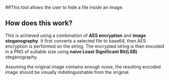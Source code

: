##This tool allows the user to hide a file inside an image.

## How does this work?
        
This is achieved using a combination of **AES encryption** and **image steganography**.
It first converts a selected file to base64, then AES encryption is performed on the string.
The encrypted string is then encoded in a PNG of suitable size using **naive Least Significant Bit(LSB)** steganography.

Assuming the original image contains enough noise, the resulting encoded image should be visually indistinguishable from the original.
